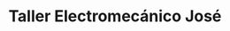 ---
title: "Taller Electromecánico José"
url: /oviedo-uvieu/taller-electromecanico-jose/
shop: Autowerkstatt
---